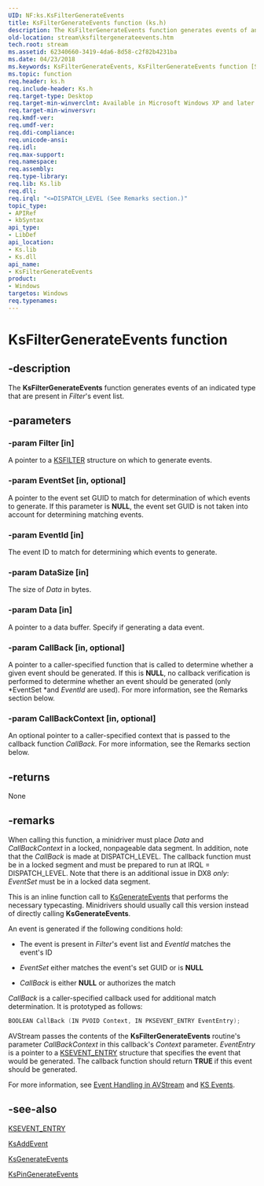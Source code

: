 ```yaml
---
UID: NF:ks.KsFilterGenerateEvents
title: KsFilterGenerateEvents function (ks.h)
description: The KsFilterGenerateEvents function generates events of an indicated type that are present in Filter's event list.
old-location: stream\ksfiltergenerateevents.htm
tech.root: stream
ms.assetid: 62340660-3419-4da6-8d58-c2f82b4231ba
ms.date: 04/23/2018
ms.keywords: KsFilterGenerateEvents, KsFilterGenerateEvents function [Streaming Media Devices], avfunc_bf12d7bb-6ebf-460b-a2c2-24632c89b083.xml, ks/KsFilterGenerateEvents, stream.ksfiltergenerateevents
ms.topic: function
req.header: ks.h
req.include-header: Ks.h
req.target-type: Desktop
req.target-min-winverclnt: Available in Microsoft Windows XP and later operating systems and DirectX 8.0 and later DirectX versions.
req.target-min-winversvr: 
req.kmdf-ver: 
req.umdf-ver: 
req.ddi-compliance: 
req.unicode-ansi: 
req.idl: 
req.max-support: 
req.namespace: 
req.assembly: 
req.type-library: 
req.lib: Ks.lib
req.dll: 
req.irql: "<=DISPATCH_LEVEL (See Remarks section.)"
topic_type:
- APIRef
- kbSyntax
api_type:
- LibDef
api_location:
- Ks.lib
- Ks.dll
api_name:
- KsFilterGenerateEvents
product:
- Windows
targetos: Windows
req.typenames: 
---
```


# KsFilterGenerateEvents function

## -description

The **KsFilterGenerateEvents** function generates events of an indicated type that are present in *Filter*'s event list.

## -parameters

### -param Filter [in]

A pointer to a [KSFILTER](https://docs.microsoft.com/windows-hardware/drivers/ddi/content/ks/ns-ks-_ksfilter) structure on which to generate events.

### -param EventSet [in, optional]

A pointer to the event set GUID to match for determination of which events to generate. If this parameter is **NULL**, the event set GUID is not taken into account for determining matching events.

### -param EventId [in]

The event ID to match for determining which events to generate.

### -param DataSize [in]

The size of *Data* in bytes.

### -param Data [in]

A pointer to a data buffer. Specify if generating a data event.

### -param CallBack [in, optional]

A pointer to a caller-specified function that is called to determine whether a given event should be generated. If this is **NULL**, no callback verification is performed to determine whether an event should be generated (only *EventSet *and *EventId* are used). For more information, see the Remarks section below.

### -param CallBackContext [in, optional]

An optional pointer to a caller-specified context that is passed to the callback function *CallBack*. For more information, see the Remarks section below.

## -returns

None

## -remarks

When calling this function, a minidriver must place *Data* and *CallBackContext* in a locked, nonpageable data segment. In addition, note that the *CallBack* is made at DISPATCH_LEVEL. The callback function must be in a locked segment and must be prepared to run at IRQL = DISPATCH_LEVEL. Note that there is an additional issue in DX8 *only*: *EventSet* must be in a locked data segment.

This is an inline function call to [KsGenerateEvents](https://docs.microsoft.com/windows-hardware/drivers/ddi/content/ks/nf-ks-ksgenerateevents) that performs the necessary typecasting. Minidrivers should usually call this version instead of directly calling **KsGenerateEvents**.

An event is generated if the following conditions hold:

* The event is present in *Filter*'s event list and *EventId* matches the event's ID

* *EventSet* either matches the event's set GUID or is **NULL**

* *CallBack* is either **NULL** or authorizes the match

*CallBack* is a caller-specified callback used for additional match determination. It is prototyped as follows:

```cpp
BOOLEAN CallBack (IN PVOID Context, IN PKSEVENT_ENTRY EventEntry);
```

AVStream passes the contents of the **KsFilterGenerateEvents** routine's parameter *CallBackContext* in this callback's *Context* parameter. *EventEntry* is a pointer to a [KSEVENT_ENTRY](https://docs.microsoft.com/windows-hardware/drivers/ddi/content/ks/ns-ks-_ksevent_entry) structure that specifies the event that would be generated. The callback function should return **TRUE** if this event should be generated.

For more information, see [Event Handling in AVStream](https://docs.microsoft.com/windows-hardware/drivers/stream/event-handling-in-avstream) and [KS Events](https://docs.microsoft.com/windows-hardware/drivers/stream/ks-events).

## -see-also

[KSEVENT_ENTRY](https://docs.microsoft.com/windows-hardware/drivers/ddi/content/ks/ns-ks-_ksevent_entry)

[KsAddEvent](https://docs.microsoft.com/windows-hardware/drivers/ddi/content/ks/nf-ks-ksaddevent)

[KsGenerateEvents](https://docs.microsoft.com/windows-hardware/drivers/ddi/content/ks/nf-ks-ksgenerateevents)

[KsPinGenerateEvents](https://docs.microsoft.com/windows-hardware/drivers/ddi/content/ks/nf-ks-kspingenerateevents)
